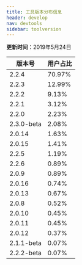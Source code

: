 ```yaml
---
title: 工具版本分布信息
header: develop
nav: devtools
sidebar: toolversion
---
```


**更新时间**：2019年5月24日

|版本号|用户占比|
|---|---|
|2.2.4 | 70.97%|
|2.2.3 | 12.99%|
|2.2.2 | 9.13%|
|2.2.1 | 3.12%|
|2.2.0 | 2.23%|
|2.3.0-beta | 2.08%|
|2.0.14 | 1.63%|
|2.0.15 | 1.41%|
|2.2.5 | 1.19%|
|2.2.6 | 0.89%|
|2.0.9 | 0.89%|
|2.0.16 | 0.74%|
|2.0.13 | 0.67%|
|2.0.8 | 0.52%|
|2.0.10 | 0.45%|
|2.0.11 | 0.45%|
|2.0.12 | 0.37%|
|2.1.1-beta | 0.07%|
|2.2.2-beta | 0.07%|
















